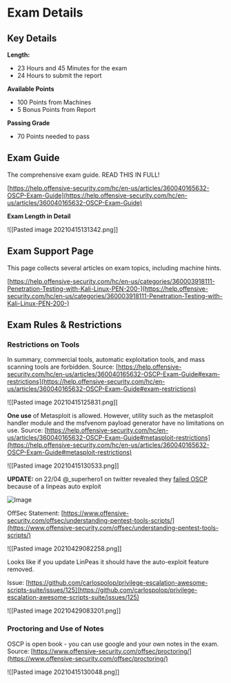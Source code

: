 # Exam Details

## Key Details

**Length:**
- 23 Hours and 45 Minutes for the exam
- 24 Hours to submit the report

**Available Points**
- 100 Points from Machines
- 5 Bonus Points from Report

**Passing Grade**
- 70 Points needed to pass

## Exam Guide

The comprehensive exam guide. READ THIS IN FULL!

[https://help.offensive-security.com/hc/en-us/articles/360040165632-OSCP-Exam-Guide](https://help.offensive-security.com/hc/en-us/articles/360040165632-OSCP-Exam-Guide)

**Exam Length in Detail**

![[Pasted image 20210415131342.png]]

## Exam Support Page

This page collects several articles on exam topics, including machine hints.

[https://help.offensive-security.com/hc/en-us/categories/360003918111-Penetration-Testing-with-Kali-Linux-PEN-200-](https://help.offensive-security.com/hc/en-us/categories/360003918111-Penetration-Testing-with-Kali-Linux-PEN-200-)

## Exam Rules & Restrictions

### Restrictions on Tools

In summary, commercial tools, automatic exploitation tools, and mass scanning tools are forbidden. Source: [https://help.offensive-security.com/hc/en-us/articles/360040165632-OSCP-Exam-Guide#exam-restrictions](https://help.offensive-security.com/hc/en-us/articles/360040165632-OSCP-Exam-Guide#exam-restrictions)

![[Pasted image 20210415125831.png]]

**One use** of Metasploit is allowed. However, utility such as the metasploit handler module and the msfvenom payload generator have no limitations on use. Source: [https://help.offensive-security.com/hc/en-us/articles/360040165632-OSCP-Exam-Guide#metasploit-restrictions](https://help.offensive-security.com/hc/en-us/articles/360040165632-OSCP-Exam-Guide#metasploit-restrictions)

![[Pasted image 20210415130533.png]]

**UPDATE:** on 22/04 @\_superhero1 on twitter revealed they [failed OSCP](https://twitter.com/_superhero1/status/1385206684109447168) because of a linpeas auto exploit

![Image](https://pbs.twimg.com/media/EzlPxHhX0AEj3N2?format=png&name=small)

OffSec Statement: [https://www.offensive-security.com/offsec/understanding-pentest-tools-scripts/](https://www.offensive-security.com/offsec/understanding-pentest-tools-scripts/)

![[Pasted image 20210429082258.png]]

Looks like if you update LinPeas it should have the auto-exploit feature removed.

Issue: [https://github.com/carlospolop/privilege-escalation-awesome-scripts-suite/issues/125](https://github.com/carlospolop/privilege-escalation-awesome-scripts-suite/issues/125)

![[Pasted image 20210429083201.png]]

### Proctoring and Use of Notes

OSCP is open book - you can use google and your own notes in the exam. Source: [https://www.offensive-security.com/offsec/proctoring/](https://www.offensive-security.com/offsec/proctoring/)

![[Pasted image 20210415130048.png]]